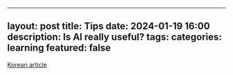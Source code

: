  ---
layout: post
title: Tips
date: 2024-01-19 16:00
description: Is AI really useful?
tags:
categories: learning
featured: false
---

[Korean article](https://n.news.naver.com/mnews/article/028/0002679323)  

